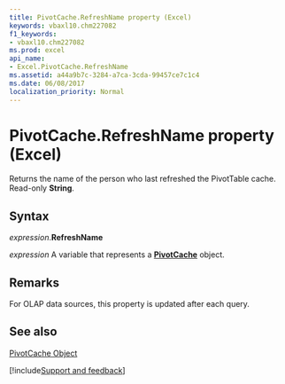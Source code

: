 ```yaml
---
title: PivotCache.RefreshName property (Excel)
keywords: vbaxl10.chm227082
f1_keywords:
- vbaxl10.chm227082
ms.prod: excel
api_name:
- Excel.PivotCache.RefreshName
ms.assetid: a44a9b7c-3284-a7ca-3cda-99457ce7c1c4
ms.date: 06/08/2017
localization_priority: Normal
---
```



# PivotCache.RefreshName property (Excel)

Returns the name of the person who last refreshed the PivotTable cache. Read-only  **String**.


## Syntax

_expression_.**RefreshName**

_expression_ A variable that represents a **[PivotCache](Excel.PivotCache.md)** object.


## Remarks

For OLAP data sources, this property is updated after each query.


## See also


[PivotCache Object](Excel.PivotCache.md)

[!include[Support and feedback](~/includes/feedback-boilerplate.md)]